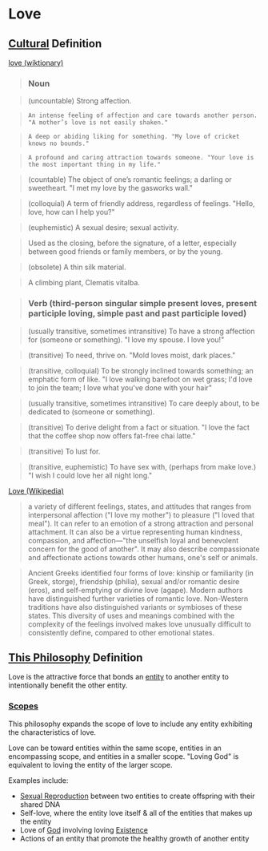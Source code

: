 # Love

## [Cultural](./culture.md) Definition

<a href="http://en.wiktionary.org/wiki/love" target="_blank">love (wiktionary)</a>

> ### Noun

> (uncountable) Strong affection.

>     An intense feeling of affection and care towards another person. "A mother’s love is not easily shaken."

>     A deep or abiding liking for something. "My love of cricket knows no bounds."

>     A profound and caring attraction towards someone. "Your love is the most important thing in my life."

> (countable) The object of one’s romantic feelings; a darling or sweetheart. "I met my love by the gasworks wall."

> (colloquial) A term of friendly address, regardless of feelings. "Hello, love, how can I help you?"

> (euphemistic) A sexual desire; sexual activity.

> Used as the closing, before the signature, of a letter, especially between good friends or family members, or by the young.

> (obsolete) A thin silk material.

> A climbing plant, Clematis vitalba.

> ### Verb (third-person singular simple present loves, present participle loving, simple past and past participle loved)

> (usually transitive, sometimes intransitive) To have a strong affection for (someone or something). "I love my spouse. I love you!"

> (transitive) To need, thrive on. "Mold loves moist, dark places."

> (transitive, colloquial) To be strongly inclined towards something; an emphatic form of like. "I love walking barefoot on wet grass;  I'd love to join the team;  I love what you've done with your hair"

> (usually transitive, sometimes intransitive) To care deeply about, to be dedicated to (someone or something).

> (transitive) To derive delight from a fact or situation. "I love the fact that the coffee shop now offers fat-free chai latte."

> (transitive) To lust for.

> (transitive, euphemistic) To have sex with, (perhaps from make love.) "I wish I could love her all night long."

<a href="https://en.wikipedia.org/wiki/Love" target="_blank">Love (Wikipedia)</a>

> a variety of different feelings, states, and attitudes that ranges from interpersonal affection ("I love my mother") to pleasure ("I loved that meal"). It can refer to an emotion of a strong attraction and personal attachment. It can also be a virtue representing human kindness, compassion, and affection—"the unselfish loyal and benevolent concern for the good of another". It may also describe compassionate and affectionate actions towards other humans, one's self or animals.

> Ancient Greeks identified four forms of love: kinship or familiarity (in Greek, storge), friendship (philia), sexual and/or romantic desire (eros), and self-emptying or divine love (agape). Modern authors have distinguished further varieties of romantic love. Non-Western traditions have also distinguished variants or symbioses of these states. This diversity of uses and meanings combined with the complexity of the feelings involved makes love unusually difficult to consistently define, compared to other emotional states.

## [This Philosophy](./this-philosophy.md) Definition

Love is the attractive force that bonds an [entity](./entity.md) to another entity to intentionally benefit the other entity.

### [Scopes](./scope.md)

This philosophy expands the scope of love to include any entity exhibiting the characteristics of love.

Love can be toward entities within the same scope, entities in an encompassing scope, and entities in a smaller scope. "Loving God" is equivalent to loving the entity of the larger scope.

Examples include:

* [Sexual Reproduction](./sexual-reproduction.md) between two entities to create offspring with their shared DNA
* Self-love, where the entity love itself & all of the entities that makes up the entity
* Love of [God](./god.md) involving loving [Existence](./existence.md)
* Actions of an entity that promote the healthy growth of another entity
